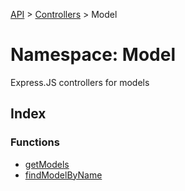 [API](../../../../API.md) > [Controllers](../../index.md) > Model

# Namespace: Model

Express.JS controllers for models

## Index

### Functions

-   [getModels](functions/function.getModels.md)
-   [findModelByName](functions/function.findModelByName.md)
